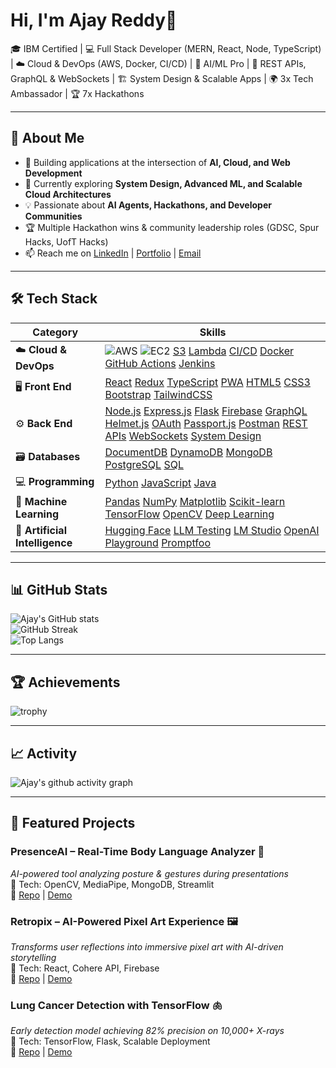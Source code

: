 # Hi, I'm Ajay Reddy👋  

🎓 IBM Certified | 💻 Full Stack Developer (MERN, React, Node, TypeScript) | ☁️ Cloud & DevOps (AWS, Docker, CI/CD) | 🤖 AI/ML Pro | 🔗 REST APIs, GraphQL & WebSockets | 🏗️ System Design & Scalable Apps | 🌍 3x Tech Ambassador | 🏆 7x Hackathons 

---

## 🚀 About Me
- 🔭 Building applications at the intersection of **AI, Cloud, and Web Development**  
- 🌱 Currently exploring **System Design, Advanced ML, and Scalable Cloud Architectures**  
- 💡 Passionate about **AI Agents, Hackathons, and Developer Communities**  
- 🏆 Multiple Hackathon wins & community leadership roles (GDSC, Spur Hacks, UofT Hacks)  
- 📫 Reach me on [LinkedIn](your-link) | [Portfolio](your-site) | [Email](mailto:ajayreddy.tech@gmail.com)  

---

## 🛠 Tech Stack  

| **Category** | **Skills** |
|--------------|------------|
| ☁️ **Cloud & DevOps** | ![AWS](https://img.shields.io/badge/-AWS-05122A?logo=amazon-aws) ![EC2](https://img.shields.io/badge/-EC2-05122A?logo=amazon-aws) [S3](https://img.shields.io/badge/-S3-05122A?logo=amazon-s3) [Lambda](https://img.shields.io/badge/-Lambda-05122A?logo=aws-lambda) [CI/CD](https://img.shields.io/badge/-CI%2FCD-05122A?logo=githubactions) [Docker](https://img.shields.io/badge/-Docker-05122A?logo=docker) [GitHub Actions](https://img.shields.io/badge/-GitHub%20Actions-05122A?logo=githubactions) [Jenkins](https://img.shields.io/badge/-Jenkins-05122A?logo=jenkins) |
| 🖥️ **Front End** | [React](https://img.shields.io/badge/-React-05122A?logo=react) [Redux](https://img.shields.io/badge/-Redux-05122A?logo=redux) [TypeScript](https://img.shields.io/badge/-TypeScript-05122A?logo=typescript) [PWA](https://img.shields.io/badge/-PWA-05122A?logo=pwa) [HTML5](https://img.shields.io/badge/-HTML5-05122A?logo=html5) [CSS3](https://img.shields.io/badge/-CSS3-05122A?logo=css3) [Bootstrap](https://img.shields.io/badge/-Bootstrap-05122A?logo=bootstrap) [TailwindCSS](https://img.shields.io/badge/-TailwindCSS-05122A?logo=tailwind-css) |
| ⚙️ **Back End** | [Node.js](https://img.shields.io/badge/-Node.js-05122A?logo=node.js) [Express.js](https://img.shields.io/badge/-Express.js-05122A?logo=express) [Flask](https://img.shields.io/badge/-Flask-05122A?logo=flask) [Firebase](https://img.shields.io/badge/-Firebase-05122A?logo=firebase) [GraphQL](https://img.shields.io/badge/-GraphQL-05122A?logo=graphql) [Helmet.js](https://img.shields.io/badge/-Helmet.js-05122A?logo=node.js) [OAuth](https://img.shields.io/badge/-OAuth-05122A?logo=auth0) [Passport.js](https://img.shields.io/badge/-Passport.js-05122A?logo=passport) [Postman](https://img.shields.io/badge/-Postman-05122A?logo=postman) [REST APIs](https://img.shields.io/badge/-REST%20APIs-05122A?logo=api) [WebSockets](https://img.shields.io/badge/-WebSockets-05122A?logo=socket.io) [System Design](https://img.shields.io/badge/-System%20Design-05122A?logo=arch-linux) |
| 🗃️ **Databases** | [DocumentDB](https://img.shields.io/badge/-DocumentDB-05122A?logo=amazon-dynamodb) [DynamoDB](https://img.shields.io/badge/-DynamoDB-05122A?logo=amazondynamodb) [MongoDB](https://img.shields.io/badge/-MongoDB-05122A?logo=mongodb) [PostgreSQL](https://img.shields.io/badge/-PostgreSQL-05122A?logo=postgresql) [SQL](https://img.shields.io/badge/-SQL-05122A?logo=sqlite) |
| 💻 **Programming** | [Python](https://img.shields.io/badge/-Python-05122A?logo=python) [JavaScript](https://img.shields.io/badge/-JavaScript-05122A?logo=javascript) [Java](https://img.shields.io/badge/-Java-05122A?logo=java) |
| 🧠 **Machine Learning** | [Pandas](https://img.shields.io/badge/-Pandas-05122A?logo=pandas) [NumPy](https://img.shields.io/badge/-NumPy-05122A?logo=numpy) [Matplotlib](https://img.shields.io/badge/-Matplotlib-05122A?logo=python) [Scikit-learn](https://img.shields.io/badge/-Scikit--learn-05122A?logo=scikitlearn) [TensorFlow](https://img.shields.io/badge/-TensorFlow-05122A?logo=tensorflow) [OpenCV](https://img.shields.io/badge/-OpenCV-05122A?logo=opencv) [Deep Learning](https://img.shields.io/badge/-Deep%20Learning-05122A?logo=tensorflow) |
| 🤖 **Artificial Intelligence** | [Hugging Face](https://img.shields.io/badge/-HuggingFace-05122A?logo=huggingface) [LLM Testing](https://img.shields.io/badge/-LLM%20Testing-05122A?logo=openai) [LM Studio](https://img.shields.io/badge/-LM%20Studio-05122A?logo=ai) [OpenAI Playground](https://img.shields.io/badge/-OpenAI%20Playground-05122A?logo=openai) [Promptfoo](https://img.shields.io/badge/-Promptfoo-05122A?logo=openai) |

---

## 📊 GitHub Stats
![Ajay's GitHub stats](https://github-readme-stats.vercel.app/api?username=ajayreddyfsd&show_icons=true&theme=tokyonight)  
![GitHub Streak](https://streak-stats.demolab.com/?user=ajayreddyfsd&theme=tokyonight)  
![Top Langs](https://github-readme-stats.vercel.app/api/top-langs/?username=ajayreddyfsd&layout=compact&theme=tokyonight)  

---

## 🏆 Achievements
![trophy](https://github-profile-trophy.vercel.app/?username=ajayreddyfsd&theme=tokyonight&margin-w=10&margin-h=10)

---

## 📈 Activity
![Ajay's github activity graph](https://github-readme-activity-graph.vercel.app/graph?username=ajayreddyfsd&theme=tokyo-night)

---

## 📌 Featured Projects

### PresenceAI – Real-Time Body Language Analyzer 🎤  
_AI-powered tool analyzing posture & gestures during presentations_  
🔹 Tech: OpenCV, MediaPipe, MongoDB, Streamlit  
🔹 [Repo](link) | [Demo](link)  

### Retropix – AI-Powered Pixel Art Experience 🖼️  
_Transforms user reflections into immersive pixel art with AI-driven storytelling_  
🔹 Tech: React, Cohere API, Firebase  
🔹 [Repo](link) | [Demo](link)  

### Lung Cancer Detection with TensorFlow 🫁  
_Early detection model achieving 82% precision on 10,000+ X-rays_  
🔹 Tech: TensorFlow, Flask, Scalable Deployment  
🔹 [Repo](link) | [Demo](link)  



